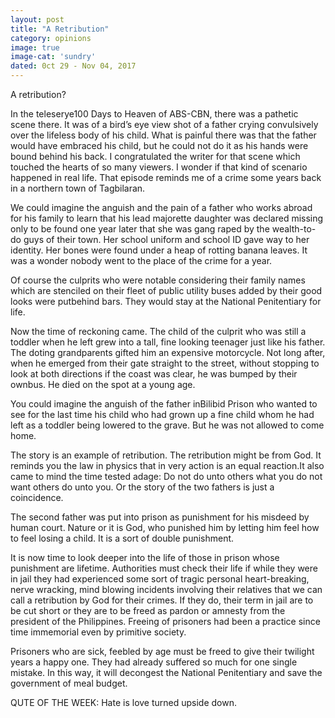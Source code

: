 ```yaml
---
layout: post
title: "A Retribution"
category: opinions
image: true
image-cat: 'sundry'
dated: 0ct 29 - Nov 04, 2017
---
```


A retribution?

In the teleserye100 Days to Heaven of  ABS-CBN, there was a pathetic scene there. It was of a bird’s eye view shot of a father crying convulsively over the lifeless body of his child. What is painful there was that the father would have embraced his child, but he could not do it as his hands were bound behind his back. I congratulated the writer for that scene which touched the hearts of so many viewers. I wonder if that kind of scenario happened in real life. That episode reminds me of a crime some years back in a northern town of Tagbilaran. 

We could imagine the anguish and the pain of a father who works abroad for his family to learn that his lead majorette daughter was declared missing only to be found one year later that she was gang raped by the wealth-to-do guys of their town. Her school uniform and school ID gave way to her identity. Her bones were found under a heap of rotting banana leaves. It was a wonder nobody went to the place of the crime for a year.

Of course the culprits who were notable considering their family names which are stenciled on their fleet of public utility buses added by their good looks were putbehind bars. They would stay at the National Penitentiary for life.

Now the time of reckoning came. The child of the culprit who was still a toddler when he left grew into a tall, fine looking teenager just like his father. The doting grandparents gifted him an expensive motorcycle. Not long after, when he emerged from their gate straight to the street, without stopping to look at both directions if the coast was clear, he was bumped by their ownbus. He died on the spot at a young age.

You could imagine the anguish of the father inBilibid Prison who wanted to see for the last time his child who had grown up a fine child whom he had left as a toddler being lowered to the grave. But he was not allowed to come home.

The story is an example of retribution. The retribution might be from God. It reminds you the law in physics that in very action is an equal reaction.It also came to mind the time tested adage: Do not do unto others what you do not want others do unto you. Or the story of the two fathers is just a coincidence. 

The second father was put into prison as punishment for his misdeed by human court. Nature or it is God, who punished him by letting him feel how to feel losing a child. It is a sort of double punishment.
                     
It is now time to look deeper into the life of those in prison whose punishment are lifetime. Authorities must check their life if while they were in jail they had experienced some sort of tragic personal heart-breaking,  nerve wracking, mind blowing incidents involving their relatives that we can call a retribution by God for their crimes. If they do, their term in jail are to be cut short or they are to be freed as pardon or amnesty from the president of the Philippines. Freeing of prisoners had been a practice since time immemorial even by primitive society.

Prisoners who are sick, feebled by age must be freed to give their twilight years a happy one. They had already suffered so much for one single mistake. In this way, it will decongest the National Penitentiary and save the government of meal budget. 

QUTE OF THE WEEK: Hate is love turned upside down.


